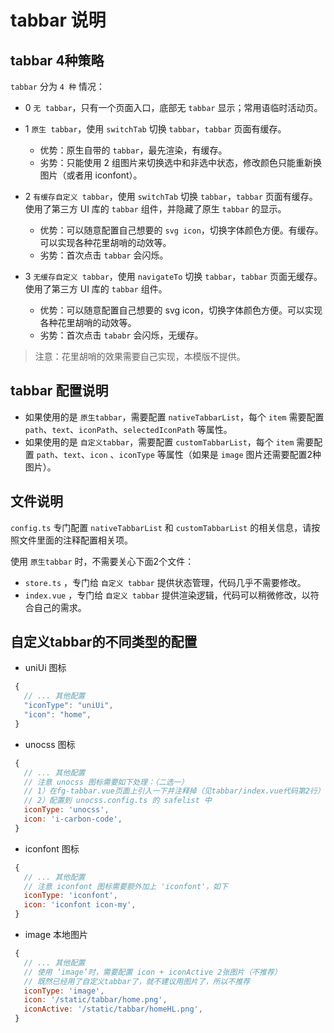 # tabbar 说明

## tabbar 4种策略

`tabbar` 分为 `4 种` 情况：

- 0 `无 tabbar`，只有一个页面入口，底部无 `tabbar` 显示；常用语临时活动页。

- 1 `原生 tabbar`，使用 `switchTab` 切换 `tabbar`，`tabbar` 页面有缓存。
  - 优势：原生自带的 `tabbar`，最先渲染，有缓存。
  - 劣势：只能使用 2 组图片来切换选中和非选中状态，修改颜色只能重新换图片（或者用 iconfont）。

- 2 `有缓存自定义 tabbar`，使用 `switchTab` 切换 `tabbar`，`tabbar` 页面有缓存。使用了第三方 UI 库的 `tabbar` 组件，并隐藏了原生 `tabbar` 的显示。
  - 优势：可以随意配置自己想要的 `svg icon`，切换字体颜色方便。有缓存。可以实现各种花里胡哨的动效等。
  - 劣势：首次点击 `tabbar` 会闪烁。

- 3 `无缓存自定义 tabbar`，使用 `navigateTo` 切换 `tabbar`，`tabbar` 页面无缓存。使用了第三方 UI 库的 `tabbar` 组件。
  - 优势：可以随意配置自己想要的 svg icon，切换字体颜色方便。可以实现各种花里胡哨的动效等。
  - 劣势：首次点击 `tababr` 会闪烁，无缓存。

> 注意：花里胡哨的效果需要自己实现，本模版不提供。

## tabbar 配置说明

- 如果使用的是 `原生tabbar`，需要配置 `nativeTabbarList`，每个 `item` 需要配置 `path`、`text`、`iconPath`、`selectedIconPath` 等属性。
- 如果使用的是  `自定义tabbar`，需要配置 `customTabbarList`，每个 `item` 需要配置 `path`、`text`、`icon` 、`iconType` 等属性（如果是 `image` 图片还需要配置2种图片）。

## 文件说明

`config.ts` 专门配置 `nativeTabbarList` 和 `customTabbarList` 的相关信息，请按照文件里面的注释配置相关项。

使用 `原生tabbar` 时，不需要关心下面2个文件：

- `store.ts` ，专门给 `自定义 tabbar` 提供状态管理，代码几乎不需要修改。
- `index.vue` ，专门给 `自定义 tabbar` 提供渲染逻辑，代码可以稍微修改，以符合自己的需求。

## 自定义tabbar的不同类型的配置

- uniUi 图标

 ```js
  {
    // ... 其他配置
    "iconType": "uniUi",
    "icon": "home",
  }
  ```

- unocss 图标

 ```js
  {
    // ... 其他配置
    // 注意 unocss 图标需要如下处理：（二选一）
    // 1）在fg-tabbar.vue页面上引入一下并注释掉（见tabbar/index.vue代码第2行）
    // 2）配置到 unocss.config.ts 的 safelist 中
    iconType: 'unocss',
    icon: 'i-carbon-code',
  }
  ```

- iconfont 图标

 ```js
  {
    // ... 其他配置
    // 注意 iconfont 图标需要额外加上 'iconfont'，如下
    iconType: 'iconfont',
    icon: 'iconfont icon-my',
  }
  ```

- image 本地图片

 ```js
  {
    // ... 其他配置
    // 使用 ‘image’时，需要配置 icon + iconActive 2张图片（不推荐）
    // 既然已经用了自定义tabbar了，就不建议用图片了，所以不推荐
    iconType: 'image',
    icon: '/static/tabbar/home.png',
    iconActive: '/static/tabbar/homeHL.png',
  }
  ```
